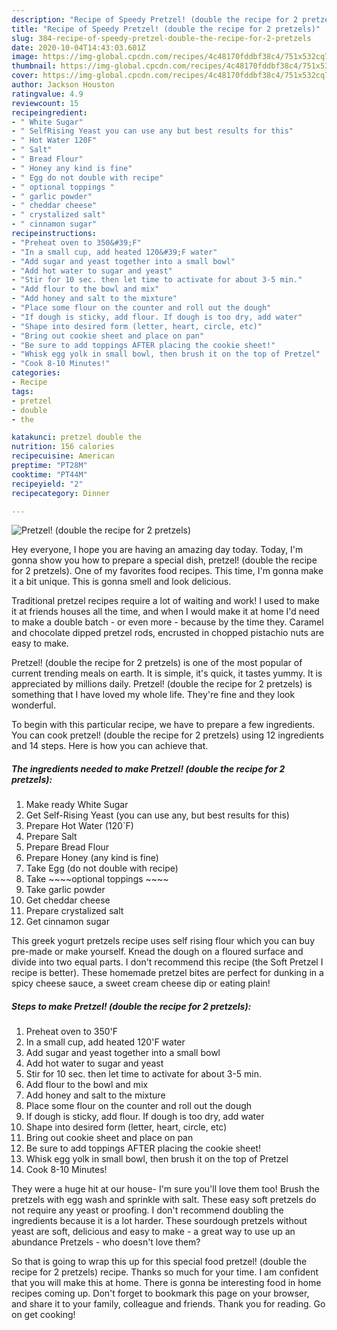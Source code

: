 ```yaml
---
description: "Recipe of Speedy Pretzel! (double the recipe for 2 pretzels)"
title: "Recipe of Speedy Pretzel! (double the recipe for 2 pretzels)"
slug: 384-recipe-of-speedy-pretzel-double-the-recipe-for-2-pretzels
date: 2020-10-04T14:43:03.601Z
image: https://img-global.cpcdn.com/recipes/4c48170fddbf38c4/751x532cq70/pretzel-double-the-recipe-for-2-pretzels-recipe-main-photo.jpg
thumbnail: https://img-global.cpcdn.com/recipes/4c48170fddbf38c4/751x532cq70/pretzel-double-the-recipe-for-2-pretzels-recipe-main-photo.jpg
cover: https://img-global.cpcdn.com/recipes/4c48170fddbf38c4/751x532cq70/pretzel-double-the-recipe-for-2-pretzels-recipe-main-photo.jpg
author: Jackson Houston
ratingvalue: 4.9
reviewcount: 15
recipeingredient:
- " White Sugar"
- " SelfRising Yeast you can use any but best results for this"
- " Hot Water 120F"
- " Salt"
- " Bread Flour"
- " Honey any kind is fine"
- " Egg do not double with recipe"
- " optional toppings "
- " garlic powder"
- " cheddar cheese"
- " crystalized salt"
- " cinnamon sugar"
recipeinstructions:
- "Preheat oven to 350&#39;F"
- "In a small cup, add heated 120&#39;F water"
- "Add sugar and yeast together into a small bowl"
- "Add hot water to sugar and yeast"
- "Stir for 10 sec. then let time to activate for about 3-5 min."
- "Add flour to the bowl and mix"
- "Add honey and salt to the mixture"
- "Place some flour on the counter and roll out the dough"
- "If dough is sticky, add flour. If dough is too dry, add water"
- "Shape into desired form (letter, heart, circle, etc)"
- "Bring out cookie sheet and place on pan"
- "Be sure to add toppings AFTER placing the cookie sheet!"
- "Whisk egg yolk in small bowl, then brush it on the top of Pretzel"
- "Cook 8-10 Minutes!"
categories:
- Recipe
tags:
- pretzel
- double
- the

katakunci: pretzel double the 
nutrition: 156 calories
recipecuisine: American
preptime: "PT28M"
cooktime: "PT44M"
recipeyield: "2"
recipecategory: Dinner

---
```



![Pretzel! (double the recipe for 2 pretzels)](https://img-global.cpcdn.com/recipes/4c48170fddbf38c4/751x532cq70/pretzel-double-the-recipe-for-2-pretzels-recipe-main-photo.jpg)

Hey everyone, I hope you are having an amazing day today. Today, I'm gonna show you how to prepare a special dish, pretzel! (double the recipe for 2 pretzels). One of my favorites food recipes. This time, I'm gonna make it a bit unique. This is gonna smell and look delicious.

Traditional pretzel recipes require a lot of waiting and work! I used to make it at friends houses all the time, and when I would make it at home I&#39;d need to make a double batch - or even more - because by the time they. Caramel and chocolate dipped pretzel rods, encrusted in chopped pistachio nuts are easy to make.

Pretzel! (double the recipe for 2 pretzels) is one of the most popular of current trending meals on earth. It is simple, it's quick, it tastes yummy. It is appreciated by millions daily. Pretzel! (double the recipe for 2 pretzels) is something that I have loved my whole life. They're fine and they look wonderful.


To begin with this particular recipe, we have to prepare a few ingredients. You can cook pretzel! (double the recipe for 2 pretzels) using 12 ingredients and 14 steps. Here is how you can achieve that.

<!--inarticleads1-->

##### The ingredients needed to make Pretzel! (double the recipe for 2 pretzels):

1. Make ready  White Sugar
1. Get  Self-Rising Yeast (you can use any, but best results for this)
1. Prepare  Hot Water (120`F)
1. Prepare  Salt
1. Prepare  Bread Flour
1. Prepare  Honey (any kind is fine)
1. Take  Egg (do not double with recipe)
1. Take  ~~~~optional toppings ~~~~
1. Take  garlic powder
1. Get  cheddar cheese
1. Prepare  crystalized salt
1. Get  cinnamon sugar


This greek yogurt pretzels recipe uses self rising flour which you can buy pre-made or make yourself. Knead the dough on a floured surface and divide into two equal parts. I don&#39;t recommend this recipe (the Soft Pretzel I recipe is better). These homemade pretzel bites are perfect for dunking in a spicy cheese sauce, a sweet cream cheese dip or eating plain! 

<!--inarticleads2-->

##### Steps to make Pretzel! (double the recipe for 2 pretzels):

1. Preheat oven to 350&#39;F
1. In a small cup, add heated 120&#39;F water
1. Add sugar and yeast together into a small bowl
1. Add hot water to sugar and yeast
1. Stir for 10 sec. then let time to activate for about 3-5 min.
1. Add flour to the bowl and mix
1. Add honey and salt to the mixture
1. Place some flour on the counter and roll out the dough
1. If dough is sticky, add flour. If dough is too dry, add water
1. Shape into desired form (letter, heart, circle, etc)
1. Bring out cookie sheet and place on pan
1. Be sure to add toppings AFTER placing the cookie sheet!
1. Whisk egg yolk in small bowl, then brush it on the top of Pretzel
1. Cook 8-10 Minutes!


They were a huge hit at our house- I&#39;m sure you&#39;ll love them too! Brush the pretzels with egg wash and sprinkle with salt. These easy soft pretzels do not require any yeast or proofing. I don&#39;t recommend doubling the ingredients because it is a lot harder. These sourdough pretzels without yeast are soft, delicious and easy to make - a great way to use up an abundance Pretzels - who doesn&#39;t love them? 

So that is going to wrap this up for this special food pretzel! (double the recipe for 2 pretzels) recipe. Thanks so much for your time. I am confident that you will make this at home. There is gonna be interesting food in home recipes coming up. Don't forget to bookmark this page on your browser, and share it to your family, colleague and friends. Thank you for reading. Go on get cooking!
